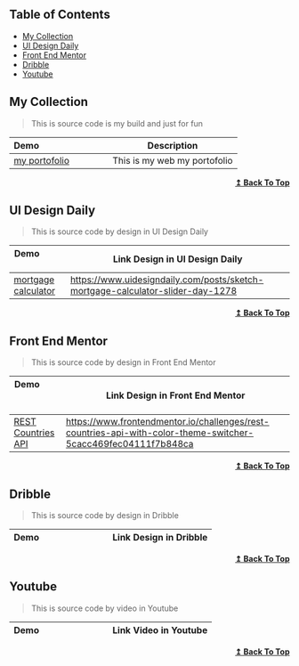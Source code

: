 ## Table of Contents

- [My Collection](#my-collection)
- [UI Design Daily](#ui-design-daily)
- [Front End Mentor](#front-end-mentor)
- [Dribble](#dribble)
- [Youtube](#youtube)


## My Collection

>This is source code is my build and just for fun

| Demo&nbsp; &nbsp; &nbsp; &nbsp; &nbsp; &nbsp; &nbsp; &nbsp; &nbsp; &nbsp; &nbsp; &nbsp; &nbsp; &nbsp; | Description                                                        |
| -------------------------------------------------------------------------------------------------------- | ------------------------------------------------------------------ |
| [my portofolio](https://dwikinuridhuha.github.io/portofolio) | This is my web my portofolio |

<div align="right">
    <b><a href="#table-of-contents">↥ Back To Top</a></b>
</div>

## UI Design Daily

>This is source code by design in UI Design Daily

| Demo&nbsp; &nbsp; &nbsp; &nbsp; &nbsp; &nbsp; &nbsp; &nbsp; &nbsp; &nbsp; &nbsp; &nbsp; &nbsp; &nbsp; | Link Design in UI Design Daily                                                        |
| -------------------------------------------------------------------------------------------------------- | ------------------------------------------------------------------ |
| [mortgage calculator](https://dwikinuridhuha.github.io/uidesigndaily-mortgage-calculator) | https://www.uidesigndaily.com/posts/sketch-mortgage-calculator-slider-day-1278 |

<div align="right">
    <b><a href="#table-of-contents">↥ Back To Top</a></b>
</div>

## Front End Mentor

>This is source code by design in Front End Mentor

| Demo&nbsp; &nbsp; &nbsp; &nbsp; &nbsp; &nbsp; &nbsp; &nbsp; &nbsp; &nbsp; &nbsp; &nbsp; &nbsp; &nbsp; | Link Design in Front End Mentor                                                        |
| -------------------------------------------------------------------------------------------------------- | ------------------------------------------------------------------ |
| [REST Countries API](https://dwikinuridhuha.github.io/front-end-mentor-daftar-nama-negara) | https://www.frontendmentor.io/challenges/rest-countries-api-with-color-theme-switcher-5cacc469fec04111f7b848ca |

<div align="right">
    <b><a href="#table-of-contents">↥ Back To Top</a></b>
</div>

## Dribble

>This is source code by design in Dribble

| Demo&nbsp; &nbsp; &nbsp; &nbsp; &nbsp; &nbsp; &nbsp; &nbsp; &nbsp; &nbsp; &nbsp; &nbsp; &nbsp; &nbsp; | Link Design in Dribble                                                        |
| -------------------------------------------------------------------------------------------------------- | ------------------------------------------------------------------ |

<div align="right">
    <b><a href="#table-of-contents">↥ Back To Top</a></b>
</div>

## Youtube

>This is source code by video in Youtube

| Demo&nbsp; &nbsp; &nbsp; &nbsp; &nbsp; &nbsp; &nbsp; &nbsp; &nbsp; &nbsp; &nbsp; &nbsp; &nbsp; &nbsp; | Link Video in Youtube                                                        |
| -------------------------------------------------------------------------------------------------------- | ------------------------------------------------------------------ |

<div align="right">
    <b><a href="#table-of-contents">↥ Back To Top</a></b>
</div>